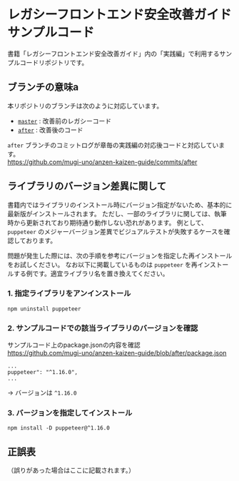 # レガシーフロントエンド安全改善ガイド サンプルコード

書籍「レガシーフロントエンド安全改善ガイド」内の「実践編」で利用するサンプルコードリポジトリです。

## ブランチの意味a

本リポジトリのブランチは次のように対応しています。

- [`master`](https://github.com/mugi-uno/anzen-kaizen-guide) : 改善前のレガシーコード
- [`after`](https://github.com/mugi-uno/anzen-kaizen-guide/tree/after) : 改善後のコード

`after` ブランチのコミットログが章毎の実践編の対応後コードと対応しています。  
https://github.com/mugi-uno/anzen-kaizen-guide/commits/after

## ライブラリのバージョン差異に関して

書籍内ではライブラリのインストール時にバージョン指定がないため、基本的に最新版がインストールされます。
ただし、一部のライブラリに関しては、執筆時から更新されており期待通り動作しない恐れがあります。
例として、`puppeteer` のメジャーバージョン差異でビジュアルテストが失敗するケースを確認しております。

問題が発生した際には、次の手順を参考にバージョンを指定した再インストールをお試しください。
なお以下に掲載しているものは `puppeteer` を再インストールする例です。適宜ライブラリ名を置き換えてください。

### 1. 指定ライブラリをアンインストール

```
npm uninstall puppeteer
```

### 2. サンプルコードでの該当ライブラリのバージョンを確認

サンプルコード上のpackage.jsonの内容を確認  
https://github.com/mugi-uno/anzen-kaizen-guide/blob/after/package.json

```
...
puppeteer": "^1.16.0",
...
```

→ バージョンは `^1.16.0`

### 3. バージョンを指定してインストール

```
npm install -D puppeteer@^1.16.0
```

## 正誤表

（誤りがあった場合はここに記載されます。）

